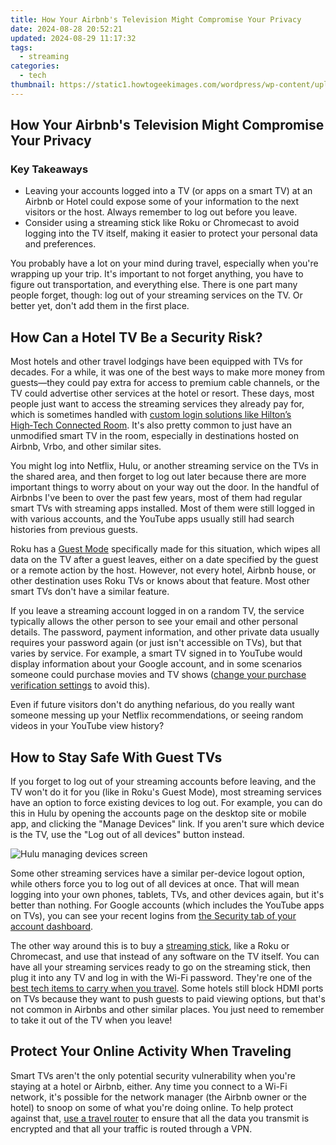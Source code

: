 ```yaml
---
title: How Your Airbnb's Television Might Compromise Your Privacy
date: 2024-08-28 20:52:21
updated: 2024-08-29 11:17:32
tags:
  - streaming
categories:
  - tech
thumbnail: https://static1.howtogeekimages.com/wordpress/wp-content/uploads/2023/09/65.png
---
```


## How Your Airbnb's Television Might Compromise Your Privacy

### Key Takeaways

* Leaving your accounts logged into a TV (or apps on a smart TV) at an Airbnb or Hotel could expose some of your information to the next visitors or the host. Always remember to log out before you leave.
* Consider using a streaming stick like Roku or Chromecast to avoid logging into the TV itself, making it easier to protect your personal data and preferences.

 You probably have a lot on your mind during travel, especially when you're wrapping up your trip. It's important to not forget anything, you have to figure out transportation, and everything else. There is one part many people forget, though: log out of your streaming services on the TV. Or better yet, don't add them in the first place.

##  How Can a Hotel TV Be a Security Risk?

 Most hotels and other travel lodgings have been equipped with TVs for decades. For a while, it was one of the best ways to make more money from guests—they could pay extra for access to premium cable channels, or the TV could advertise other services at the hotel or resort. These days, most people just want to access the streaming services they already pay for, which is sometimes handled with [custom login solutions like Hilton’s High‑Tech Connected Room](https://stories.hilton.com/releases/hiltons-hightech-connected-room-brings-personalized-inroom-streaming-to-guests-with-netflix). It's also pretty common to just have an unmodified smart TV in the room, especially in destinations hosted on Airbnb, Vrbo, and other similar sites.

 You might log into Netflix, Hulu, or another streaming service on the TVs in the shared area, and then forget to log out later because there are more important things to worry about on your way out the door. In the handful of Airbnbs I've been to over the past few years, most of them had regular smart TVs with streaming apps installed. Most of them were still logged in with various accounts, and the YouTube apps usually still had search histories from previous guests.

 Roku has a [Guest Mode](https://support.roku.com/article/360015612834) specifically made for this situation, which wipes all data on the TV after a guest leaves, either on a date specified by the guest or a remote action by the host. However, not every hotel, Airbnb house, or other destination uses Roku TVs or knows about that feature. Most other smart TVs don't have a similar feature.

 If you leave a streaming account logged in on a random TV, the service typically allows the other person to see your email and other personal details. The password, payment information, and other private data usually requires your password again (or just isn't accessible on TVs), but that varies by service. For example, a smart TV signed in to YouTube would display information about your Google account, and in some scenarios someone could purchase movies and TV shows ([change your purchase verification settings](https://support.google.com/youtube/answer/7577041) to avoid this).

 Even if future visitors don't do anything nefarious, do you really want someone messing up your Netflix recommendations, or seeing random videos in your YouTube view history?

##  How to Stay Safe With Guest TVs

 If you forget to log out of your streaming accounts before leaving, and the TV won't do it for you (like in Roku's Guest Mode), most streaming services have an option to force existing devices to log out. For example, you can do this in Hulu by opening the accounts page on the desktop site or mobile app, and clicking the "Manage Devices" link. If you aren't sure which device is the TV, use the "Log out of all devices" button instead.

![Hulu managing devices screen](https://static1.howtogeekimages.com/wordpress/wp-content/uploads/2023/10/screenshot-2023-10-24-at-5-41-02-pm.png) 

 Some other streaming services have a similar per-device logout option, while others force you to log out of all devices at once. That will mean logging into your own phones, tablets, TVs, and other devices again, but it's better than nothing. For Google accounts (which includes the YouTube apps on TVs), you can see your recent logins from [the Security tab of your account dashboard](https://myaccount.google.com/security).

 The other way around this is to buy a [streaming stick](https://facebook-video-share.techidaily.com/updated-prime-selection-of-screen-capture-software-for-gaming/), like a Roku or Chromecast, and use that instead of any software on the TV itself. You can have all your streaming services ready to go on the streaming stick, then plug it into any TV and log in with the Wi-Fi password. They're one of the [best tech items to carry when you travel](https://extra-lessons.techidaily.com/annual-highlights-ultimate-free-lut-download-guide/). Some hotels still block HDMI ports on TVs because they want to push guests to paid viewing options, but that's not common in Airbnbs and other similar places. You just need to remember to take it out of the TV when you leave!

##  Protect Your Online Activity When Traveling

 Smart TVs aren't the only potential security vulnerability when you're staying at a hotel or Airbnb, either. Any time you connect to a Wi-Fi network, it's possible for the network manager (the Airbnb owner or the hotel) to snoop on some of what you're doing online. To help protect against that, [use a travel router](https://screen-capture.techidaily.com/updated-how-to-secure-continuous-streaming-in-obs-for-2024/) to ensure that all the data you transmit is encrypted and that all your traffic is routed through a VPN.

<ins class="adsbygoogle"
     style="display:block"
     data-ad-format="autorelaxed"
     data-ad-client="ca-pub-7571918770474297"
     data-ad-slot="1223367746"></ins>



<ins class="adsbygoogle"
     style="display:block"
     data-ad-client="ca-pub-7571918770474297"
     data-ad-slot="8358498916"
     data-ad-format="auto"
     data-full-width-responsive="true"></ins>
